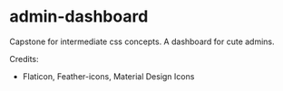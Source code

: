 # admin-dashboard

Capstone for intermediate css concepts. A dashboard for cute admins.

Credits:

- Flaticon, Feather-icons, Material Design Icons
